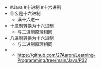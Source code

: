 - #Java #十进制 #十六进制
- 什么是十六进制
	- 满十六进一
- 十进制转换为十六进制
	- 与二进制原理相同
- 八进制转换为十六进制
	- 与二进制原理相同
- - https://github.com/27Aaron/Learning-Programming/tree/main/Java/P32